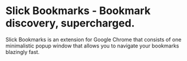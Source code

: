 Slick Bookmarks - Bookmark discovery, supercharged.
================
Slick Bookmarks is an extension for Google Chrome that consists of one minimalistic popup window that allows you to navigate your bookmarks blazingly fast.
